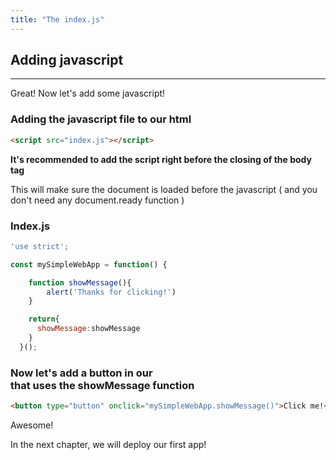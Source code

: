 ```yaml
---
title: "The index.js"
---
```


## Adding javascript
___

Great! Now let's add some javascript!

### Adding the javascript file to our html

```html
<script src="index.js"></script>
```

**It's recommended to add the script right before the closing of the body tag**

This will make sure the document is loaded before the javascript ( and you don't need any document.ready function )

### Index.js

```javascript
'use strict';

const mySimpleWebApp = function() {

    function showMessage(){
        alert('Thanks for clicking!')
    }

    return{
      showMessage:showMessage
    }
  }();
```

### Now let's add a button in our <main></main> that uses the showMessage function

```html
<button type="button" onclick="mySimpleWebApp.showMessage()">Click me!</button>
```

Awesome!

In the next chapter, we will deploy our first app!


